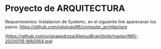 # Proyecto de ARQUITECTURA

Requerimientos: Instalacion de Systemc, en el siguiente link apareceran los pasos: https://github.com/juliolugo96/computer_architecture

(https://github.com/orianapedroza/AlienusBrain/blob/master/IMG-20200116-WA0064.jpg)
